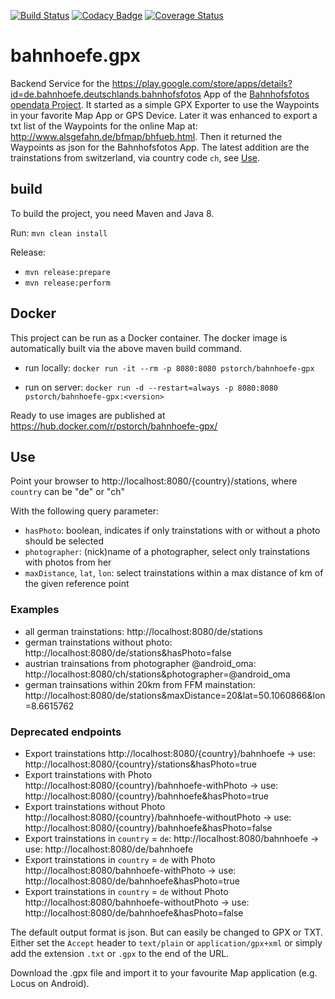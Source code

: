 [![Build Status](https://travis-ci.org/pstorch/bahnhoefe.gpx.svg?branch=master)](https://travis-ci.org/pstorch/bahnhoefe.gpx) [![Codacy Badge](https://api.codacy.com/project/badge/Grade/e9be06b4e9944de1a24a37e3b26d3051)](https://www.codacy.com/app/peter-storch/bahnhoefe-gpx?utm_source=github.com&amp;utm_medium=referral&amp;utm_content=pstorch/bahnhoefe.gpx&amp;utm_campaign=Badge_Grade) [![Coverage Status](https://coveralls.io/repos/github/pstorch/bahnhoefe.gpx/badge.svg?branch=master)](https://coveralls.io/github/pstorch/bahnhoefe.gpx?branch=master)

# bahnhoefe.gpx
Backend Service for the https://play.google.com/store/apps/details?id=de.bahnhoefe.deutschlands.bahnhofsfotos App of the [Bahnhofsfotos opendata Project](http://www.deutschlands-bahnhoefe.de/).
It started as a simple GPX Exporter to use the Waypoints in your favorite Map App or GPS Device.
Later it was enhanced to export a txt list of the Waypoints for the online Map at: http://www.alsgefahn.de/bfmap/bhfueb.html.
Then it returned the Waypoints as json for the Bahnhofsfotos App.
The latest addition are the trainstations from switzerland, via country code `ch`, see [Use](#use).

## build
To build the project, you need Maven and Java 8.

Run:
```mvn clean install```

Release:
- `mvn release:prepare`
- `mvn release:perform`

## Docker
This project can be run as a Docker container. The docker image is automatically built via the above maven build command.

- run locally: 
  ```docker run -it --rm -p 8080:8080 pstorch/bahnhoefe-gpx```
  
- run on server: 
  ```docker run -d --restart=always -p 8080:8080 pstorch/bahnhoefe-gpx:<version>```

Ready to use images are published at https://hub.docker.com/r/pstorch/bahnhoefe-gpx/

## Use
Point your browser to http://localhost:8080/{country}/stations, where `country` can be "de" or "ch"

With the following query parameter:
- `hasPhoto`: boolean, indicates if only trainstations with or without a photo should be selected
- `photographer`: (nick)name of a photographer, select only trainstations with photos from her
- `maxDistance`, `lat`, `lon`: select trainstations within a max distance of km of the given reference point

### Examples
- all german trainstations: http://localhost:8080/de/stations
- german trainstations without photo: http://localhost:8080/de/stations&hasPhoto=false
- austrian trainsations from photographer @android_oma: http://localhost:8080/ch/stations&photographer=@android_oma
- german trainsations within 20km from FFM mainstation: http://localhost:8080/de/stations&maxDistance=20&lat=50.1060866&lon=8.6615762

### Deprecated endpoints
- Export trainstations
  http://localhost:8080/{country}/bahnhoefe -> use: http://localhost:8080/{country}/stations&hasPhoto=true
- Export trainstations with Photo
  http://localhost:8080/{country}/bahnhoefe-withPhoto -> use: http://localhost:8080/{country}/bahnhoefe&hasPhoto=true
- Export trainstations without Photo
  http://localhost:8080/{country}/bahnhoefe-withoutPhoto -> use: http://localhost:8080/{country}/bahnhoefe&hasPhoto=false
- Export trainstations in `country` = `de`:
  http://localhost:8080/bahnhoefe -> use: http://localhost:8080/de/bahnhoefe
- Export trainstations in `country` = `de` with Photo
  http://localhost:8080/bahnhoefe-withPhoto -> use: http://localhost:8080/de/bahnhoefe&hasPhoto=true
- Export trainstations in `country` = `de` without Photo
  http://localhost:8080/bahnhoefe-withoutPhoto -> use: http://localhost:8080/de/bahnhoefe&hasPhoto=false

The default output format is json. But can easily be changed to GPX or TXT. Either set the `Accept` header to `text/plain` or `application/gpx+xml` or simply add the extension `.txt` or `.gpx` to the end of the URL.

Download the .gpx file and import it to your favourite Map application (e.g. Locus on Android).
